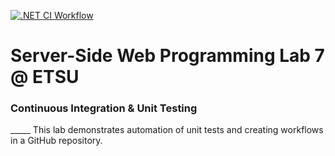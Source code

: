 [![.NET CI Workflow](https://github.com/amadorel/unittestinglab/actions/workflows/ci.yml/badge.svg)](https://github.com/amadorel/unittestinglab/actions/workflows/ci.yml)

<h1>Server-Side Web Programming Lab 7 @ ETSU</h1>
<h3>Continuous Integration & Unit Testing</h3>
_____
This lab demonstrates automation of unit tests and creating workflows in a GitHub repository. 
